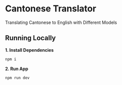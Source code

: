 # Cantonese Translator

Translating Cantonese to English with Different Models

## Running Locally

**1. Install Dependencies**

```bash
npm i
```

**2. Run App**

```bash
npm run dev
```


